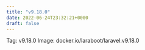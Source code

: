 ```yaml
---
title: "v9.18.0"
date: 2022-06-24T23:32:21+0000
draft: false
---
```


Tag: v9.18.0
Image: docker.io/laraboot/laravel:v9.18.0
